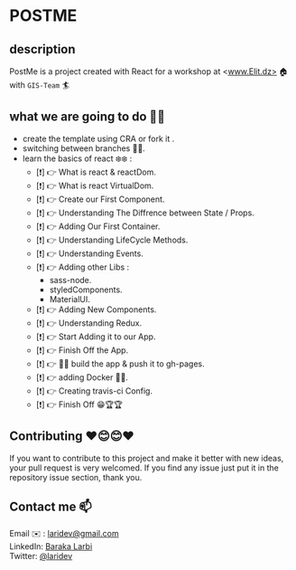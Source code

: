 # POSTME

## description

PostMe is a project created with React for a workshop at <www.Elit.dz> 🏠 with `GIS-Team` 🏄

## what we are going to do 📑📑

- create the template using CRA or fork it .
- switching between branches 🌲🌲.
- learn the basics of react ❄️❄️ :
  - [❗️] 👉 What is react & reactDom.
  - [❗️] 👉 What is react VirtualDom.
  - [❗️] 👉 Create our First Component.
  - [❗️] 👉 Understanding The Diffrence between State / Props.
  - [❗️] 👉 Adding Our First Container.
  - [❗️] 👉 Understanding LifeCycle Methods.
  - [❗️] 👉 Understanding Events.
  - [❗️] 👉 Adding other Libs :
    - sass-node.
    - styledComponents.
    - MaterialUI.
  - [❗️] 👉 Adding New Components.
  - [❗️] 👉 Understanding Redux.
  - [❗️] 👉 Start Adding it to our App.
  - [❗️] 👉 Finish Off the App.
  - [❗️] 👉 🔨🔨 build the app & push it to gh-pages.
  - [❗️] 👉 adding Docker 🐳🐳.
  - [❗️] 👉 Creating travis-ci Config.
  - [❗️] 👉 Finish Off 😁🏆🏆

## Contributing ❤️😊😊❤️

If you want to contribute to this project and make it better with new ideas, your pull request is very welcomed.
If you find any issue just put it in the repository issue section, thank you.

## Contact me 📫

Email ✉️ : laridev@gmail.com  
LinkedIn: [Baraka Larbi](https://www.linkedin.com/in/baraka-larbi/)  
Twitter: [@laridev](https://twitter.com/laridev2016)
